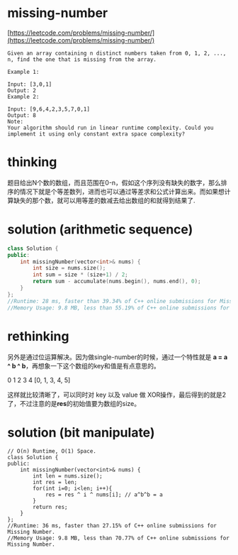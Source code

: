 # missing-number

[https://leetcode.com/problems/missing-number/](https://leetcode.com/problems/missing-number/)

```
Given an array containing n distinct numbers taken from 0, 1, 2, ..., n, find the one that is missing from the array.

Example 1:

Input: [3,0,1]
Output: 2
Example 2:

Input: [9,6,4,2,3,5,7,0,1]
Output: 8
Note:
Your algorithm should run in linear runtime complexity. Could you implement it using only constant extra space complexity?
```

# thinking

题目给出N个数的数组，而且范围在0-n，假如这个序列没有缺失的数字，那么排序的情况下就是个等差数列，进而也可以通过等差求和公式计算出来。而如果想计算缺失的那个数，就可以用等差的数减去给出数组的和就得到结果了.

# solution (arithmetic sequence)

```c++
class Solution {
public:
    int missingNumber(vector<int>& nums) {
        int size = nums.size();
        int sum = size * (size+1) / 2;
        return sum - accumulate(nums.begin(), nums.end(), 0);
    }
};
//Runtime: 28 ms, faster than 39.34% of C++ online submissions for Missing Number.
//Memory Usage: 9.8 MB, less than 55.19% of C++ online submissions for Missing Number.
```

# rethinking

另外是通过位运算解决。因为做single-number的时候，通过一个特性就是 **a = a ^ b ^ b**，再想象一下这个数组的key和值是有点意思的。

 0  1  2  3  4
[0, 1, 3, 4, 5]

这样就比较清晰了，可以同时对 key 以及 value 做 XOR操作，最后得到的就是2了，不过注意的是**res**的初始值要为数组的size。

# solution (bit manipulate)

```
// O(n) Runtime, O(1) Space.
class Solution {
public:
    int missingNumber(vector<int>& nums) {
        int len = nums.size();
        int res = len;
        for(int i=0; i<len; i++){
            res = res ^ i ^ nums[i]; // a^b^b = a
        }
        return res;
    }
};
//Runtime: 36 ms, faster than 27.15% of C++ online submissions for Missing Number.
//Memory Usage: 9.8 MB, less than 70.77% of C++ online submissions for Missing Number.
```
